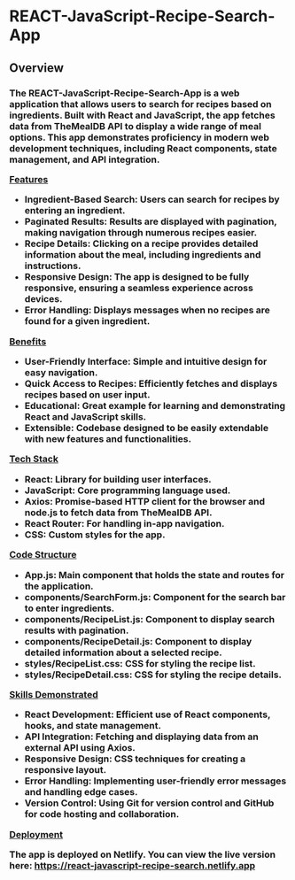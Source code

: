 <h1>REACT-JavaScript-Recipe-Search-App</h1>

<h2>Overview</h2>

<h3>The REACT-JavaScript-Recipe-Search-App is a web application that allows users to search for recipes based on ingredients. Built with React and JavaScript, the app fetches data from TheMealDB API to display a wide range of meal options. This app demonstrates proficiency in modern web development techniques, including React components, state management, and API integration.

<p><u>Features</u></p>

<ul>
<li>Ingredient-Based Search: Users can search for recipes by entering an ingredient.</li>
<li>Paginated Results: Results are displayed with pagination, making navigation through numerous recipes easier.</li>
<li>Recipe Details: Clicking on a recipe provides detailed information about the meal, including ingredients and instructions.</li>
<li>Responsive Design: The app is designed to be fully responsive, ensuring a seamless experience across devices.</li>
<li>Error Handling: Displays messages when no recipes are found for a given ingredient.</li>
</ul>

<p><u>Benefits</u></p>

<ul>
<li>User-Friendly Interface: Simple and intuitive design for easy navigation.</li>
<li>Quick Access to Recipes: Efficiently fetches and displays recipes based on user input.</li>
<li>Educational: Great example for learning and demonstrating React and JavaScript skills.</li>
<li>Extensible: Codebase designed to be easily extendable with new features and functionalities.</li>
</ul>

<p><u>Tech Stack</u></p>

<ul>
<li>React: Library for building user interfaces.</li>
<li>JavaScript: Core programming language used.</li>
<li>Axios: Promise-based HTTP client for the browser and node.js to fetch data from TheMealDB API.</li>
<li>React Router: For handling in-app navigation.</li>
<li>CSS: Custom styles for the app.</li>
</ul>

<p><u>Code Structure</u></p>

<ul>
<li>App.js: Main component that holds the state and routes for the application.</li>
<li>components/SearchForm.js: Component for the search bar to enter ingredients.</li>
<li>components/RecipeList.js: Component to display search results with pagination.</li>
<li>components/RecipeDetail.js: Component to display detailed information about a selected recipe.</li>
<li>styles/RecipeList.css: CSS for styling the recipe list.</li>
<li>styles/RecipeDetail.css: CSS for styling the recipe details.</li>
</ul>

<p><u>Skills Demonstrated</u></p>

<ul>
<li>React Development: Efficient use of React components, hooks, and state management.</li>
<li>API Integration: Fetching and displaying data from an external API using Axios.</li>
<li>Responsive Design: CSS techniques for creating a responsive layout.</li>
<li>Error Handling: Implementing user-friendly error messages and handling edge cases.</li>
<li>Version Control: Using Git for version control and GitHub for code hosting and collaboration.</li>
</ul>

<p><u>Deployment</u></p>

The app is deployed on Netlify. You can view the live version here: <a href="https://react-javascript-recipe-search.netlify.app" taget="_blank">https://react-javascript-recipe-search.netlify.app</a>
</h3>
<p>
